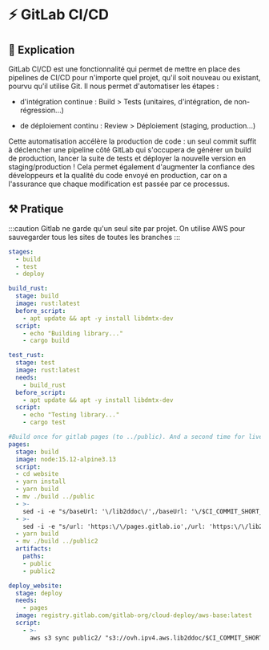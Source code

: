 # ⚡ GitLab CI/CD

## 📝 Explication
GitLab CI/CD est une fonctionnalité qui permet de mettre en place des pipelines de CI/CD pour n'importe quel projet, qu'il soit nouveau ou existant, pourvu qu'il utilise Git.
Il nous permet d'automatiser les étapes :

- d'intégration continue : Build > Tests (unitaires, d'intégration, de non-régression...)

- de déploiement continu : Review > Déploiement (staging, production...)

Cette automatisation accélère la production de code : un seul commit suffit à déclencher une pipeline côté GitLab qui s'occupera de générer un build de production, lancer la suite de tests et déployer la nouvelle version en staging/production ! Cela permet également d'augmenter la confiance des développeurs et la qualité du code envoyé en production, car on a l'assurance que chaque modification est passée par ce processus.


## ⚒ Pratique

:::caution
Gitlab ne garde qu'un seul site par projet. On utilise AWS pour sauvegarder tous les sites de toutes les branches
:::

```yaml
stages:
  - build
  - test
  - deploy

build_rust:
  stage: build
  image: rust:latest
  before_script:
    - apt update && apt -y install libdmtx-dev
  script:
    - echo "Building library..."
    - cargo build

test_rust:
  stage: test
  image: rust:latest
  needs:
    - build_rust
  before_script:
    - apt update && apt -y install libdmtx-dev
  script:
    - echo "Testing library..."
    - cargo test

#Build once for gitlab pages (to ../public). And a second time for live URL.
pages:
  stage: build
  image: node:15.12-alpine3.13
  script:
  - cd website
  - yarn install
  - yarn build
  - mv ./build ../public
  - >-
    sed -i -e "s/baseUrl: '\/lib2ddoc\/',/baseUrl: '\/$CI_COMMIT_SHORT_SHA\/',/g" docusaurus.config.js
  - >-
    sed -i -e "s/url: 'https:\/\/pages.gitlab.io',/url: 'https:\/\/lib2ddoc.aws.ipv4.ovh',/g" docusaurus.config.js
  - yarn build
  - mv ./build ../public2
  artifacts:
    paths:
    - public
    - public2

deploy_website:
  stage: deploy
  needs: 
    - pages
  image: registry.gitlab.com/gitlab-org/cloud-deploy/aws-base:latest
  script:
    - >-
      aws s3 sync public2/ "s3://ovh.ipv4.aws.lib2ddoc/$CI_COMMIT_SHORT_SHA/"

```